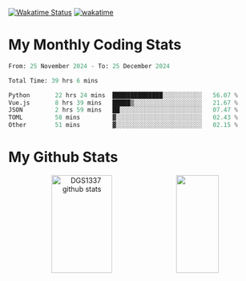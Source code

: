[![Wakatime Status](https://github.com/noopurphalak/noopurphalak/workflows/wakatime-status-update/badge.svg)](https://github.com/noopurphalak/noopurphalak/actions/workflows/main.yml)
[![wakatime](https://wakatime.com/badge/user/80ace140-ef40-4fdd-b8ed-f3be3d2e1aea.svg)](https://wakatime.com/@80ace140-ef40-4fdd-b8ed-f3be3d2e1aea)

# My Monthly Coding Stats

<!--START_SECTION:waka-->

```python
From: 25 November 2024 - To: 25 December 2024

Total Time: 39 hrs 6 mins

Python       22 hrs 24 mins  ██████████████░░░░░░░░░░░   56.07 %
Vue.js       8 hrs 39 mins   █████▒░░░░░░░░░░░░░░░░░░░   21.67 %
JSON         2 hrs 59 mins   ██░░░░░░░░░░░░░░░░░░░░░░░   07.47 %
TOML         58 mins         ▓░░░░░░░░░░░░░░░░░░░░░░░░   02.43 %
Other        51 mins         ▓░░░░░░░░░░░░░░░░░░░░░░░░   02.15 %
```

<!--END_SECTION:waka-->

# My Github Stats
<div style="text-align: center;">
  <img width="49%" height="195px" src="https://github-readme-stats-sigma-five.vercel.app/api?username=noopurphalak&show_icons=true&count_private=true&hide_border=true&title_color=00FFFF&icon_color=00FFFF&text_color=00FFFF&bg_color=0d1117" alt="DGS1337 github stats" />
  <img width="41%" height="195px" src="https://github-readme-stats-sigma-five.vercel.app/api/top-langs/?username=noopurphalak&layout=compact&hide_border=true&title_color=00FFFF&text_color=00FFFF&bg_color=0d1117" />
</div>
